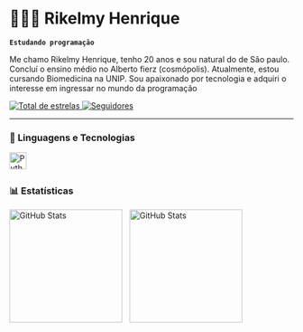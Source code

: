 # 👩🏻‍💻 Rikelmy Henrique

**`Estudando programação`**

Me chamo Rikelmy Henrique, tenho 20 anos e sou natural do de São paulo. Concluí o ensino médio no Alberto fierz (cosmópolis). Atualmente, estou cursando Biomedicina na UNIP. Sou apaixonado por tecnologia e adquiri o interesse em ingressar no mundo da programação

   <o align="start">
 </a> 
    <a href="https://github.com/Rikelmyhenrique00?tab=repositories&sort=stargazers">
        <img 
            alt="Total de estrelas" 
            title="Total de estrelas GitHub" 
            src="https://custom-icon-badges.demolab.com/github/stars/Rikelmyhenrique00?color=55960c&style=for-the-badge&labelColor=488207&logo=star&label=estrelas"
        />
    </a>
    <a href="https://github.com/Rikelmyhenrique00?tab=followers">
        <img 
            alt="Seguidores" 
            title="Me siga no GitHub" 
            src="https://custom-icon-badges.demolab.com/github/followers/Rikelmyhenrique00?color=236ad3&labelColor=1155ba&style=for-the-badge&logo=github&label=Seguidores&logoColor=white"
        />
    </a>
</p>

---

### 🤖 Linguagens e Tecnologias

<img 
    align="left" 
    alt="Python" 
    title="Python"
    width="30px" 
    style="padding-right: 10px;" 
    src="https://cdn.jsdelivr.net/gh/devicons/devicon@latest/icons/python/python-original.svg" 
/>

<br/>
<br/>

### 📊 Estatísticas

<p>
  <img 
    align="left" 
    alt="GitHub Stats" 
    height="200" 
    style="padding-right: 10px;" 
    src="https://github-readme-stats.vercel.app/api?username=Rikelmyhenrique00&show_icons=true&theme=tokyonight&include_all_commits=true&locale=pt-br" 
  />

<img 
      align="left" 
      alt="GitHub Stats" 
      height="200" 
      src="https://github-readme-stats.vercel.app/api/top-langs/?username=Rikelmyhenrique00&theme=tokyonight&layout=compact&custom_title=Tecnologias&langs_count=9" 
  />

</p>

